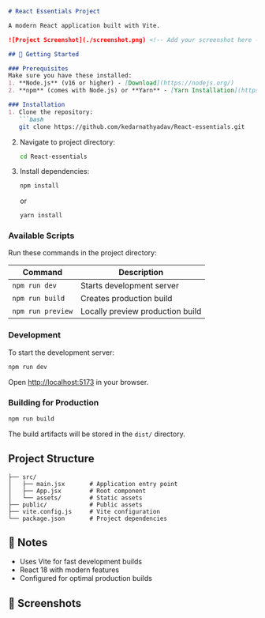 
```markdown
# React Essentials Project

A modern React application built with Vite.

![Project Screenshot](./screenshot.png) <!-- Add your screenshot here -->

## 🚀 Getting Started

### Prerequisites
Make sure you have these installed:
1. **Node.js** (v16 or higher) - [Download](https://nodejs.org/)
2. **npm** (comes with Node.js) or **Yarn** - [Yarn Installation](https://yarnpkg.com/getting-started/install)

### Installation
1. Clone the repository:
   ```bash
   git clone https://github.com/kedarnathyadav/React-essentials.git
   ```
2. Navigate to project directory:
   ```bash
   cd React-essentials
   ```
3. Install dependencies:
   ```bash
   npm install
   ```
   or
   ```bash
   yarn install
   ```

### Available Scripts
Run these commands in the project directory:

| Command          | Description                          |
|------------------|--------------------------------------|
| `npm run dev`    | Starts development server            |
| `npm run build`  | Creates production build             |
| `npm run preview`| Locally preview production build     |

### Development
To start the development server:
```bash
npm run dev
```
Open [http://localhost:5173](http://localhost:5173) in your browser.

### Building for Production
```bash
npm run build
```
The build artifacts will be stored in the `dist/` directory.

## Project Structure
```
├── src/
│   ├── main.jsx       # Application entry point
│   ├── App.jsx        # Root component
│   └── assets/        # Static assets
├── public/            # Public assets
├── vite.config.js     # Vite configuration
└── package.json       # Project dependencies
```

## 📝 Notes
- Uses Vite for fast development builds
- React 18 with modern features
- Configured for optimal production builds

## 📸 Screenshots
<!-- Add your screenshots here with captions -->
<!-- ![Home Page](./screenshots/home.png) -->
```
